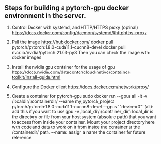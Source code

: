 ## Steps for building a pytorch-gpu docker environment in the server. 

1. Control Docker with systemd, and HTTP/HTTPS proxy (optinal)
https://docs.docker.com/config/daemon/systemd/#httphttps-proxy

2. Pull the image 
https://hub.docker.com/ 
docker pull pytorch/pytorch:1.8.0-cuda11.1-cudnn8-devel
docker pull nvcr.io/nvidia/pytorch:21.03-py3
Then you can check the image with: docker images

3. Install the nvidia gpu container for the usage of gpu
https://docs.nvidia.com/datacenter/cloud-native/container-toolkit/install-guide.html

4. Configure the Docker client
https://docs.docker.com/network/proxy/

5. Create a container for pytorch-gpu
sudo docker run --gpus all -it -v /localdir/:/containerdir/ --name my_pytorch_project pytorch/pytorch:1.8.0-cuda11.1-cudnn8-devel 
--gpus '"device=0"' (all): add this if you want to use gpu 
-v /local_dir/:/container_dir/: local_dir is the directory or file from your host system (absolute path) that you want to access from inside your container. Mount your project directory here with code and data to work on it from inside the container at the /containerdir/ path. 
--name: assign a name the container for future reference.
